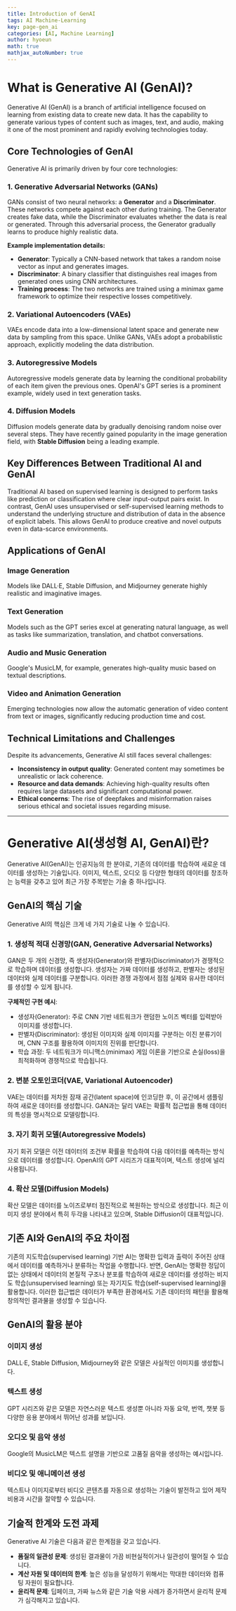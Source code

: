 ```yaml
---
title: Introduction of GenAI
tags: AI Machine-Learning
key: page-gen_ai
categories: [AI, Machine Learning]
author: hyoeun
math: true
mathjax_autoNumber: true
---
```


# What is Generative AI (GenAI)?

Generative AI (GenAI) is a branch of artificial intelligence focused on learning from existing data to create new data. It has the capability to generate various types of content such as images, text, and audio, making it one of the most prominent and rapidly evolving technologies today.

## Core Technologies of GenAI

Generative AI is primarily driven by four core technologies:

### 1. Generative Adversarial Networks (GANs)

GANs consist of two neural networks: a **Generator** and a **Discriminator**. These networks compete against each other during training. The Generator creates fake data, while the Discriminator evaluates whether the data is real or generated. Through this adversarial process, the Generator gradually learns to produce highly realistic data.

**Example implementation details:**

- **Generator**: Typically a CNN-based network that takes a random noise vector as input and generates images.
- **Discriminator**: A binary classifier that distinguishes real images from generated ones using CNN architectures.
- **Training process**: The two networks are trained using a minimax game framework to optimize their respective losses competitively.

### 2. Variational Autoencoders (VAEs)

VAEs encode data into a low-dimensional latent space and generate new data by sampling from this space. Unlike GANs, VAEs adopt a probabilistic approach, explicitly modeling the data distribution.

### 3. Autoregressive Models

Autoregressive models generate data by learning the conditional probability of each item given the previous ones. OpenAI's GPT series is a prominent example, widely used in text generation tasks.

### 4. Diffusion Models

Diffusion models generate data by gradually denoising random noise over several steps. They have recently gained popularity in the image generation field, with **Stable Diffusion** being a leading example.

## Key Differences Between Traditional AI and GenAI

Traditional AI based on supervised learning is designed to perform tasks like prediction or classification where clear input-output pairs exist. In contrast, GenAI uses unsupervised or self-supervised learning methods to understand the underlying structure and distribution of data in the absence of explicit labels. This allows GenAI to produce creative and novel outputs even in data-scarce environments.

## Applications of GenAI

### Image Generation

Models like DALL·E, Stable Diffusion, and Midjourney generate highly realistic and imaginative images.

### Text Generation

Models such as the GPT series excel at generating natural language, as well as tasks like summarization, translation, and chatbot conversations.

### Audio and Music Generation

Google's MusicLM, for example, generates high-quality music based on textual descriptions.

### Video and Animation Generation

Emerging technologies now allow the automatic generation of video content from text or images, significantly reducing production time and cost.

## Technical Limitations and Challenges

Despite its advancements, Generative AI still faces several challenges:

- **Inconsistency in output quality**: Generated content may sometimes be unrealistic or lack coherence.
- **Resource and data demands**: Achieving high-quality results often requires large datasets and significant computational power.
- **Ethical concerns**: The rise of deepfakes and misinformation raises serious ethical and societal issues regarding misuse.

---

# Generative AI(생성형 AI, GenAI)란?

Generative AI(GenAI)는 인공지능의 한 분야로, 기존의 데이터를 학습하여 새로운 데이터를 생성하는 기술입니다. 이미지, 텍스트, 오디오 등 다양한 형태의 데이터를 창조하는 능력을 갖추고 있어 최근 가장 주목받는 기술 중 하나입니다.

## GenAI의 핵심 기술

Generative AI의 핵심은 크게 네 가지 기술로 나눌 수 있습니다.

### 1. 생성적 적대 신경망(GAN, Generative Adversarial Networks)

GAN은 두 개의 신경망, 즉 생성자(Generator)와 판별자(Discriminator)가 경쟁적으로 학습하며 데이터를 생성합니다. 생성자는 가짜 데이터를 생성하고, 판별자는 생성된 데이터와 실제 데이터를 구분합니다. 이러한 경쟁 과정에서 점점 실제와 유사한 데이터를 생성할 수 있게 됩니다.

**구체적인 구현 예시**:

* 생성자(Generator): 주로 CNN 기반 네트워크가 랜덤한 노이즈 벡터를 입력받아 이미지를 생성합니다.
* 판별자(Discriminator): 생성된 이미지와 실제 이미지를 구분하는 이진 분류기이며, CNN 구조를 활용하여 이미지의 진위를 판단합니다.
* 학습 과정: 두 네트워크가 미니맥스(minimax) 게임 이론을 기반으로 손실(loss)을 최적화하며 경쟁적으로 학습됩니다.

### 2. 변분 오토인코더(VAE, Variational Autoencoder)

VAE는 데이터를 저차원 잠재 공간(latent space)에 인코딩한 후, 이 공간에서 샘플링하여 새로운 데이터를 생성합니다. GAN과는 달리 VAE는 확률적 접근법을 통해 데이터의 특성을 명시적으로 모델링합니다.

### 3. 자기 회귀 모델(Autoregressive Models)

자기 회귀 모델은 이전 데이터의 조건부 확률을 학습하여 다음 데이터를 예측하는 방식으로 데이터를 생성합니다. OpenAI의 GPT 시리즈가 대표적이며, 텍스트 생성에 널리 사용됩니다.

### 4. 확산 모델(Diffusion Models)

확산 모델은 데이터를 노이즈로부터 점진적으로 복원하는 방식으로 생성합니다. 최근 이미지 생성 분야에서 특히 두각을 나타내고 있으며, Stable Diffusion이 대표적입니다.

## 기존 AI와 GenAI의 주요 차이점

기존의 지도학습(supervised learning) 기반 AI는 명확한 입력과 출력이 주어진 상태에서 데이터를 예측하거나 분류하는 작업을 수행합니다. 반면, GenAI는 명확한 정답이 없는 상태에서 데이터의 본질적 구조나 분포를 학습하여 새로운 데이터를 생성하는 비지도 학습(unsupervised learning) 또는 자기지도 학습(self-supervised learning)을 활용합니다. 이러한 접근법은 데이터가 부족한 환경에서도 기존 데이터의 패턴을 활용해 창의적인 결과물을 생성할 수 있습니다.

## GenAI의 활용 분야

### 이미지 생성

DALL·E, Stable Diffusion, Midjourney와 같은 모델은 사실적인 이미지를 생성합니다.

### 텍스트 생성

GPT 시리즈와 같은 모델은 자연스러운 텍스트 생성뿐 아니라 자동 요약, 번역, 챗봇 등 다양한 응용 분야에서 뛰어난 성과를 보입니다.

### 오디오 및 음악 생성

Google의 MusicLM은 텍스트 설명을 기반으로 고품질 음악을 생성하는 예시입니다.

### 비디오 및 애니메이션 생성

텍스트나 이미지로부터 비디오 콘텐츠를 자동으로 생성하는 기술이 발전하고 있어 제작 비용과 시간을 절약할 수 있습니다.

## 기술적 한계와 도전 과제

Generative AI 기술은 다음과 같은 한계점을 갖고 있습니다.

* **품질의 일관성 문제**: 생성된 결과물이 가끔 비현실적이거나 일관성이 떨어질 수 있습니다.
* **계산 자원 및 데이터의 한계**: 높은 성능을 달성하기 위해서는 막대한 데이터와 컴퓨팅 자원이 필요합니다.
* **윤리적 문제**: 딥페이크, 가짜 뉴스와 같은 기술 악용 사례가 증가하면서 윤리적 문제가 심각해지고 있습니다.